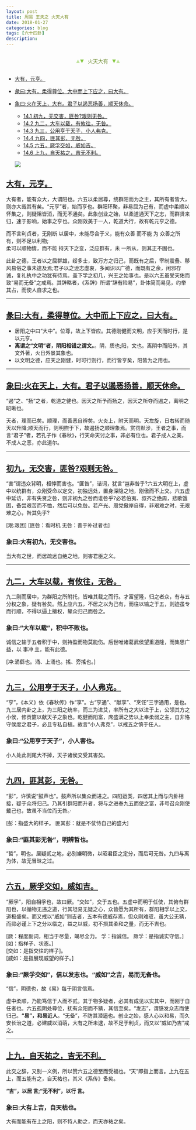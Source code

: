 ```yaml
---
layout: post
title: 周易 王夫之 火天大有
date: 2018-01-27
categories: blog
tags: [六十四卦]
description: 
---
```


<span id = "jump"></span>


<section style="margin: 0px auto; text-align: center;">
    <section class="xhr" style="width: 0px; height: 0px; border-left: 5px solid transparent; border-right: 5px solid transparent; border-bottom: 10px solid rgb(135, 201, 67); display: inline-block; opacity: 0.5; border-top-color: rgb(135, 201, 67);"></section>
    <section class="xhr" style="width: 0px; height: 0px; border-left: 5px solid transparent; border-right: 5px solid transparent; border-top: 10px solid rgb(135, 201, 67); display: inline-block; margin-left: -3px; border-bottom-color: rgb(135, 201, 67);"></section>
    <section style="
margin-left: 0.5em;
display: inline-block;">
        <p>
            <span style="color: rgb(118, 146, 60);">火天大有</span>
        </p>
    </section>
    <section class="xhr" style="margin-left: 0.5em; width: 0px; height: 0px; border-left: 5px solid transparent; border-right: 5px solid transparent; border-top: 10px solid rgb(135, 201, 67); display: inline-block; border-bottom-color: rgb(135, 201, 67);"></section>
    <section class="xhr" style="width: 0px; height: 0px; border-left: 5px solid transparent; border-right: 5px solid transparent; border-bottom: 10px solid rgb(135, 201, 67); display: inline-block; opacity: 0.5; margin-left: -3px; border-top-color: rgb(135, 201, 67);"></section>
</section>

- [大有，元亨。](#jump大有)
- [彖曰:大有，柔得尊位。大中而上下应之，曰大有。](#jump柔得尊位)
- [象曰:火在天上，大有。君子以遏恶扬善，顺天休命。](#jump火在天上)
  - [14.1 初九，无交害，匪咎?艰则无咎。](#jump无交害)
  - [14.2 九二，大车以载，有攸往，无咎。](#jump大车以载)
  - [14.3 九三，公用亨于天子，小人弗克。](#jump公用亨于天子)
  - [14.4 九四，匪其彭，无咎。](#jump匪其彭)
  - [14.5 六五，厥孚交如，威如吉。](#jump厥孚交如)
  - [14.6 上九，自天祐之，吉无不利。](#jump吉无不利)
  
  ![](http://www.guoyi360.com/uploads/allimg/130420/1-1304200R52W95.jpg)

<span id = "jump大有"></span>
## [大有，元亨。](#jump)
大有者，能有众大，大谓阳也。六五以柔居尊，统群阳而为之主，其所有者皆大，则亦大哉其有矣。“元亨”者，始而亨也。群阳环聚，非易屈为己有，而虚中柔顺以怀集之，则疑阻皆消，而无不通矣。此象创业之始，以柔道通天下之志，而群贤来归，速于影响，始事之亨也。众刚效美于一人，乾道大行，故有乾元亨之德。


而不言利贞者，无刚断 以居中，未能尽合于义，能有众善 而不能 为 众善之所有，则不足以利物;<br>
柔可以顺物情，而不能  持天下之变，泛应群有，未 一所从，则其正不固也。


此卦之德，王者以之屈群雄，绥多士，致万方之归己，而既有之后，宰制震叠、移风易俗之事未遑及焉;君子以之逊志虚衷，多闻识以广德，而既有之余，闲邪存诚，复礼执中之功犹有待焉。盖下学之初几，兴王之始事也。是以六五虽受天佑而致“易而无备”之戒焉。其辞略者，《系辞》所谓“辞有险易”，卦体简而易见，约举其占，而使人自求之也。

----

<span id = "jump柔得尊位"></span>
## [彖曰:大有，柔得尊位。大中而上下应之，曰大有。](#jump)
- 居阳之中曰“大中”。位尊，故上下皆应。其德刚健而文明，应乎天而时行，是以元亨。
- **离谓之“文明”者，阴阳相错之谓文。**。阴，质也;阳，文也。离阴中而阳外，其文外著，火日外景其象也。<br>
- 以文明之德，应天之刚健，时可行则行，而行皆亨矣，阳皆为之用也。

----

<span id = "jump火在天上"></span>
## [象曰:火在天上，大有。君子以遏恶扬善，顺天休命。](#jump)
“遏”之、“扬”之者，乾道之健也。因天之所予而扬之，因天之所夺而遏之，离明之昭晰也。


天者，理而已矣。顺理，而善恶自辨矣。火炎上，附天而明。天左旋，日右转而随天以升降;顺天而行，则明煦于下，故遏扬之顺理象焉。赏罚默涉，王者之事，而言“君子”者，若孔子作《春秋》，行天命天讨之事，非必有位也。君子成人之美，不成人之恶，亦此道尔。

----

<span id = "jump无交害"></span>
## [初九，无交害，匪咎?艰则无咎。](#jump)
 “害”谓违众背明，相悖而害也。“匪咎”，诘词，犹言“岂非咎乎?六五大明在上，虚中以统群有，众刚受命以定交，初独远处，置身深隐之地，刚傲而不上交。六五虚中延访，非有失贤之咎，则非初九之咎而谁咎乎?必若伯夷、叔齐之绝周，悲歌饿困，备尝艰苦而不恤，然后可以免咎。若产光、周党傲岸自得，非艰难之时，无艰难之心，咎其免乎?


[艰:艰困]
[匪咎：看时机 无咎：善于补过者也]

### 象曰:大有初九，无交害也。
当大有之世，而居疏远自绝之地，则害君臣之义。

----

<span id = "jump大车以载"></span>
## [九二，大车以载，有攸往，无咎。](#jump)
九二刚而居中，为群阳之所附托，皆唯其载之而行。才富望隆，归之者众，有与五分权之象，疑有咎矣。然上应六五，不居之以为己有，而往以输之于五，则迹虽专而行顺，不得以逼上擅权，辇众归己而咎之。

### 象曰:“大车以载”，积中不败也。
诚信之输于五者积于中，则持盈而物莫能伤。后世唯诸葛武侯望重道隆，而集思广益，以 事冲 主，能有此德。


[冲:涌繇也。涌、上涌也。搖、旁搖也。]

----

<span id = "jump公用亨于天子"></span>
## [九三，公用亨于天子，小人弗克。](#jump)
“亨”，《本义》依《春秋传》作“享”。古“亨通”、“献享”、“烹饪”三字通用，是也。九三居内卦之上，为三阳之统率，而三为进艾，率所有之大以进于上，公领其方之小侯，修贡篚以献天子之象也。乾健而阳富，席盛满之势以上奉柔弱之主，自非恪守侯度之君子，必且专私自植。故言“小人弗克”，以戒五之慎于任人。

### 象曰:“公用亨于天子”，小人害也。
小人处此则尾大不掉，天子诸侯交受其害矣。

----

<span id = "jump匪其彭"></span>
## [九四，匪其彭，无咎。](#jump)
“彭”，许慎说“鼓声也”。鼓声所以集众而进之。四阳运类，四居其上而与内卦相接，疑于众将归己。乃其引群阳而升者，将与之进奉九五而使之富，非号召众刚使戴己也，故虽不当位而无咎。·


[彭：指盛大的样子。  匪其彭：就是不仗恃自己的盛大]

### 象曰:“匪其彭无咎”，明辨哲也。
“哲”，明也。居疑贰之地，必别嫌明微，以昭君臣之定分，而后可无咎。九四与离为体，故无冒昧之过。

----

<span id = "jump厥孚交如"></span>
## [六五，厥孚交如，威如吉。](#jump)
 “厥孚”，阳自相孚也，故曰厥。“交如”，交于五也。五虚中而明于任使，其俯有群阳也，以循物无违之道，行其坦易无疑之心，众皆愿为其所有，群阳相孚以上交，道极盛矣。而又戒以“威如”则吉者，五本有德威存焉，但众刚难驭，虽大公无猜，而抑必谨上下之分以临之，益之以威，初不损其柔和之量，而无不吉也。


[厥：程度副词，相当于尽量，竭尽全力。 孚：指诚信。  厥孚：是指诚实守信。]<br>
[如：指样子、状态。]<br>
[交如：是指交往的样子]。<br>
[威如：是指展现威望的样子。]


### 象曰:“厥孚交如”，信以发志也。“威如”之吉，易而无备也。
“信”，阴德也，故《易》每于阴言信焉。


虚中柔顺，乃能笃信于人而不贰。其于物多疑者，必其有成见以实其中，而刚于自任者也。六五孤阴处尊位，抚有众阳而不猜，其信至矣。“发志”，谓感发众志而使归己。**“易”，和易近人**。“无备”，不防其潜逼也。创业之始，感人心以和易，而久安长治之道，必建威以消萌，大有之所未逮，故不足于利贞，而又以“威如乃吉”戒之。

----

<span id = "jump吉无不利"></span>
## [上九，自天祐之，吉无不利。](#jump)
此交之辞，又别一义例，所以赞六五之德至而受福也。“天”即指上而言。上九在五上，而五能有之，自天祐也，其义《系传》备矣。


**“吉”，以居 言;“无不利”，以行 言。**

### 象曰:大有上吉，自天枯也。
大有而能有在上之阳，则不特人助之，而天亦祐之矣。

















